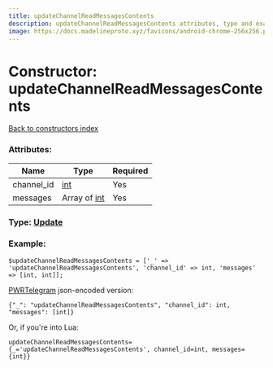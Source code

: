 ```yaml
---
title: updateChannelReadMessagesContents
description: updateChannelReadMessagesContents attributes, type and example
image: https://docs.madelineproto.xyz/favicons/android-chrome-256x256.png
---
```

# Constructor: updateChannelReadMessagesContents  
[Back to constructors index](index.md)



### Attributes:

| Name     |    Type       | Required |
|----------|---------------|----------|
|channel\_id|[int](../types/int.md) | Yes|
|messages|Array of [int](../types/int.md) | Yes|



### Type: [Update](../types/Update.md)


### Example:

```
$updateChannelReadMessagesContents = ['_' => 'updateChannelReadMessagesContents', 'channel_id' => int, 'messages' => [int, int]];
```  

[PWRTelegram](https://pwrtelegram.xyz) json-encoded version:

```
{"_": "updateChannelReadMessagesContents", "channel_id": int, "messages": [int]}
```


Or, if you're into Lua:  


```
updateChannelReadMessagesContents={_='updateChannelReadMessagesContents', channel_id=int, messages={int}}

```


